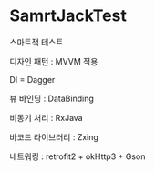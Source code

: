 # SamrtJackTest
스마트잭 테스트 


디자인 패턴 : MVVM 적용 

DI = Dagger

뷰 바인딩 : DataBinding  

비동기 처리 : RxJava

바코드 라이브러리 : Zxing

네트워킹 : retrofit2 + okHttp3 + Gson







